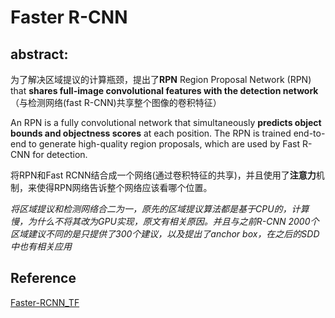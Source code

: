 # Faster R-CNN

## abstract:

为了解决区域提议的计算瓶颈，提出了**RPN** Region Proposal Network (RPN) that **shares full-image convolutional features with the detection network** （与检测网络(fast R-CNN)共享整个图像的卷积特征）

An RPN is a fully convolutional network that simultaneously **predicts object bounds and objectness scores** at each position. The RPN is trained end-to-end to generate high-quality region proposals, which are used by Fast R-CNN for detection. 

将RPN和Fast RCNN结合成一个网络(通过卷积特征的共享)，并且使用了**注意力**机制，来使得RPN网络告诉整个网络应该看哪个位置。

*将区域提议和检测网络合二为一，原先的区域提议算法都是基于CPU的，计算慢，为什么不将其改为GPU实现，原文有相关原因。并且与之前R-CNN 2000个区域建议不同的是只提供了300个建议，以及提出了anchor box，在之后的SDD中也有相关应用*

## Reference

[Faster-RCNN_TF](https://github.com/smallcorgi/Faster-RCNN_TF)
